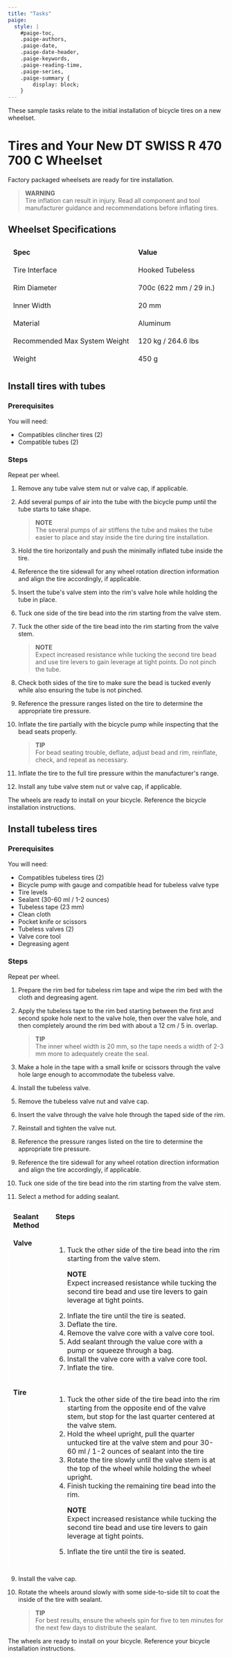 ```yaml
---
title: "Tasks"
paige: 
  style: |
    #paige-toc,
    .paige-authors,
    .paige-date,
    .paige-date-header,
    .paige-keywords,
    .paige-reading-time,
    .paige-series,
    .paige-summary {
        display: block;
    }
---
```

<html>
<head>
<style>
table, th, td {
  border: 1px solid white;
  border-collapse: collapse;
  text-align: left;
  vertical-align: top;
}
th, td {
  padding-top: 10px;
  padding-bottom: 10px;
  padding-left: 10px;
  padding-right: 10px;
}
</style>
</head>

These sample tasks relate to the initial installation of bicycle tires on a new wheelset.

# Tires and Your New DT SWISS R 470 700 C Wheelset

Factory packaged wheelsets are ready for tire installation.

> **WARNING**  
> Tire inflation can result in injury. Read all component and tool manufacturer guidance and recommendations before inflating tires.

## Wheelset Specifications

|**Spec**| **Value**|
| --- | --- |
|Tire Interface| Hooked Tubeless|
|Rim Diameter| 700c (622 mm / 29 in.)|
|Inner Width| 20 mm|
|Material|Aluminum|
|Recommended Max System Weight| 120 kg / 264.6 lbs|
|Weight| 450 g|
<p>

## Install tires with tubes

### Prerequisites

You will need:
- Compatibles clincher tires (2)
- Compatible tubes (2)

### Steps

Repeat per wheel.
1. Remove any tube valve stem nut or valve cap, if applicable.
2. Add several pumps of air into the tube with the bicycle pump until the tube starts to
take shape.

    > **NOTE**    
    > The several pumps of air stiffens the tube and makes the tube easier to place and stay inside the tire during tire installation.

3. Hold the tire horizontally and push the minimally inflated tube inside the tire.
4. Reference the tire sidewall for any wheel rotation direction information and align the
tire accordingly, if applicable.
5. Insert the tube's valve stem into the rim's valve hole while holding the tube in place.
6. Tuck one side of the tire bead into the rim starting from the valve stem.
7. Tuck the other side of the tire bead into the rim starting from the valve stem.

    > **NOTE**    
    > Expect increased resistance while tucking the second tire bead and use tire levers to gain leverage at tight points. Do not pinch the tube.

1. Check both sides of the tire to make sure the bead is tucked evenly while also ensuring
the tube is not pinched.
1. Reference the pressure ranges listed on the tire to determine the appropriate tire pressure.
1. Inflate the tire partially with the bicycle pump while inspecting that the bead seats
properly.

    > **TIP**    
    > For bead seating trouble, deflate, adjust bead and rim, reinflate, check, and repeat as necessary.

1. Inflate the tire to the full tire pressure within the manufacturer's range.
1. Install any tube valve stem nut or valve cap, if applicable.

The wheels are ready to install on your bicycle. Reference the bicycle installation instructions.

## Install tubeless tires

### Prerequisites

You will need:
- Compatibles tubeless tires (2)
- Bicycle pump with gauge and compatible head for tubeless valve type
- Tire levels
- Sealant (30-60 ml / 1-2 ounces)
- Tubeless tape (23 mm)
- Clean cloth
- Pocket knife or scissors
- Tubeless valves (2)
- Valve core tool
- Degreasing agent

### Steps

Repeat per wheel.
1. Prepare the rim bed for tubeless rim tape and wipe the rim bed with the cloth and
degreasing agent.
2. Apply the tubeless tape to the rim bed starting between the first and second spoke
hole next to the valve hole, then over the valve hole, and then completely around the
rim bed with about a 12 cm / 5 in. overlap.

    > **TIP**    
    > The inner wheel width is 20 mm, so the tape needs a width of 2-3 mm more to adequately create the seal.
3. Make a hole in the tape with a small knife or scissors through the valve hole large
enough to accommodate the tubeless valve.
4. Install the tubeless valve.
1. Remove the tubeless valve nut and valve cap.
2. Insert the valve through the valve hole through the taped side of the rim.
3. Reinstall and tighten the valve nut.
5. Reference the pressure ranges listed on the tire to determine the appropriate tire pressure.
6. Reference the tire sidewall for any wheel rotation direction information and align the
tire accordingly, if applicable.
7. Tuck one side of the tire bead into the rim starting from the valve stem.
8. Select a method for adding sealant.

|  **Sealant Method** | **Steps**  |
| - | - |
| **Valve** |<ol><li>Tuck the other side of the tire bead into the rim starting from the valve stem. <p>**NOTE** <br>Expect increased resistance while tucking the second tire bead and use tire levers to gain leverage at tight points.</p></li><li>Inflate the tire until the tire is seated.</li><li>Deflate the tire.</li><li>Remove the valve core with a valve core tool.</li><li>Add sealant through the value core with a pump or squeeze through a bag.</li><li>Install the valve core with a valve core tool.</li><li>Inflate the tire.</li></ol>|
| **Tire** |<ol><li>Tuck the other side of the tire bead into the rim starting from the opposite end of the valve stem, but stop for the last quarter centered at the valve stem.</li><li>Hold the wheel upright, pull the quarter untucked tire at the valve stem and pour 30-60 ml / 1-2 ounces of sealant into the tire</li><li>Rotate the tire slowly until the valve stem is at the top of the wheel while holding the wheel upright.</li><li>Finish tucking the remaining tire bead into the rim.<p>**NOTE**<br> Expect increased resistance while tucking the second tire bead and use tire levers to gain leverage at tight points.</p></li><li>Inflate the tire until the tire is seated.</li></ol>|
<p>

9. Install the valve cap.
10. Rotate the wheels around slowly with some side-to-side tilt to coat the inside of the
tire with sealant.

    > **TIP**    
    > For best results, ensure the wheels spin for five to ten minutes for the next few days to distribute the sealant.

The wheels are ready to install on your bicycle. Reference your bicycle installation instructions.
